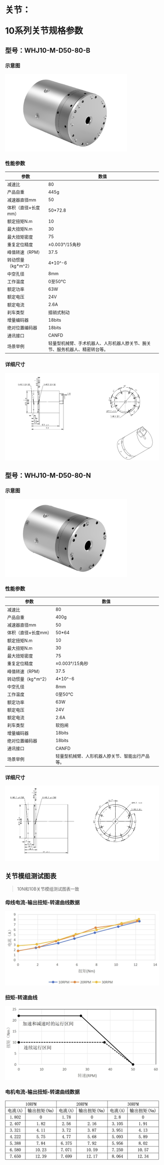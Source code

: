 # <p class="hidden">关节：</p>10系列关节规格参数

## 型号：WHJ10-M-D50-80-B

### 示意图

<div align="left"> <img src="../WHJ10/10B--2.png" width = 400 /> </div>

### 性能参数

| 参数 | 数值 |
| --- | --- |
| 减速比 | 80 |
| 产品自重 | 445g |
| 减速器直径mm | 50 |
| 体积（直径×长度mm） | 50*72.8 |
| 额定扭矩N.m | 10 |
| 最大扭矩N.m | 30 |
| 最大扭矩密度 | 75 |
| 重复定位精度 | ±0.003°/15角秒 |
| 峰值转速（RPM） | 37.5 |
| 转动惯量（kg*m^2） | 4*10^-6 |
| 中空孔径 | 8mm |
| 工作温度 | 0至50℃ |
| 额定功率 | 63W |
| 额定电压 | 24V |
| 额定电流 | 2.6A |
| 刹车类型 | 插销式制动 |
| 增量编码器 | 18bits |
| 绝对位置编码器 | 18bits |
| 通讯接口 | CANFD |
| 场景举例 | 轻量型机械臂、手术机器人、人形机器人脖关节、腕关节、服务机器人、精密转台等。 |

### 详细尺寸

![alt text](<CleanShot 2024-08-21 at 18.04.30.png>)

## 型号：WHJ10-M-D50-80-N

### 示意图

<div align="left"> <img src="../WHJ10/10-2.png" width = 400 /> </div>

### 性能参数

| 参数 | 数值 |
| --- | --- |
| 减速比 | 80 |
| 产品自重 | 400g |
| 减速器直径mm | 50 |
| 体积（直径×长度mm） | 50*64 |
| 额定扭矩N.m | 10 |
| 最大扭矩N.m | 30 |
| 最大扭矩密度 | 75 |
| 重复定位精度 | ±0.003°/15角秒 |
| 峰值转速（RPM） | 37.5 |
| 转动惯量（kg*m^2） | 4*10^-6 |
| 中空孔径 | 8mm |
| 工作温度 | 0至50℃ |
| 额定功率 | 63W |
| 额定电压 | 24V |
| 额定电流 | 2.6A |
| 刹车类型 | 软抱闸 |
| 增量编码器 | 18bits |
| 绝对位置编码器 | 18bits |
| 通讯接口 | CANFD |
| 场景举例 | 轻量型机械臂、人形机器人脖关节、智能出行产品等。 |

### 详细尺寸

![alt text](<CleanShot 2024-08-21 at 18.03.21.png>)

## 关节模组测试图表

> 10N和10B关节模组测试图表一致

### 母线电流-输出扭矩-转速曲线数据

![alt text](<busCurrent.png>)

### 扭矩-转速曲线

![alt text](<torqueSpeed.png>)

### 电机电流-输出扭矩-转速曲线数据

![alt text](<motorCurrent.png>)
